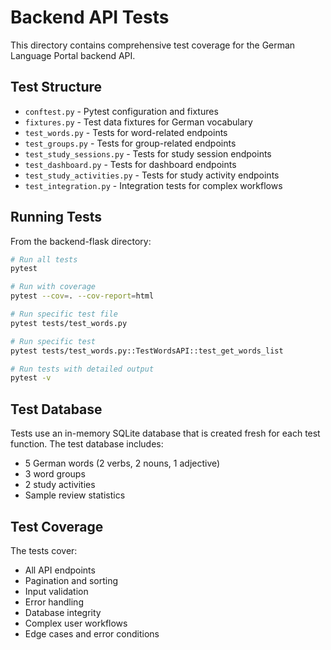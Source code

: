 # Backend API Tests

This directory contains comprehensive test coverage for the German Language Portal backend API.

## Test Structure

- `conftest.py` - Pytest configuration and fixtures
- `fixtures.py` - Test data fixtures for German vocabulary
- `test_words.py` - Tests for word-related endpoints
- `test_groups.py` - Tests for group-related endpoints
- `test_study_sessions.py` - Tests for study session endpoints
- `test_dashboard.py` - Tests for dashboard endpoints
- `test_study_activities.py` - Tests for study activity endpoints
- `test_integration.py` - Integration tests for complex workflows

## Running Tests

From the backend-flask directory:

```bash
# Run all tests
pytest

# Run with coverage
pytest --cov=. --cov-report=html

# Run specific test file
pytest tests/test_words.py

# Run specific test
pytest tests/test_words.py::TestWordsAPI::test_get_words_list

# Run tests with detailed output
pytest -v
```

## Test Database

Tests use an in-memory SQLite database that is created fresh for each test function.
The test database includes:
- 5 German words (2 verbs, 2 nouns, 1 adjective)
- 3 word groups
- 2 study activities
- Sample review statistics

## Test Coverage

The tests cover:
- All API endpoints
- Pagination and sorting
- Input validation
- Error handling
- Database integrity
- Complex user workflows
- Edge cases and error conditions